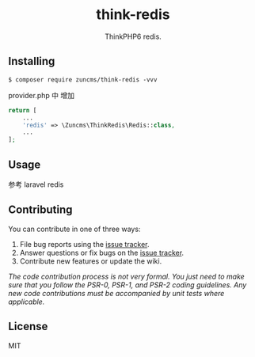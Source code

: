 <h1 align="center"> think-redis </h1>

<p align="center"> ThinkPHP6 redis.</p>


## Installing

```shell
$ composer require zuncms/think-redis -vvv
```

provider.php 中 增加
```php
return [
    ...
    'redis' => \Zuncms\ThinkRedis\Redis::class,
    ...
];
```

## Usage

参考 laravel redis

## Contributing

You can contribute in one of three ways:

1. File bug reports using the [issue tracker](https://github.com/zuncms/think-redis/issues).
2. Answer questions or fix bugs on the [issue tracker](https://github.com/zuncms/think-redis/issues).
3. Contribute new features or update the wiki.

_The code contribution process is not very formal. You just need to make sure that you follow the PSR-0, PSR-1, and PSR-2 coding guidelines. Any new code contributions must be accompanied by unit tests where applicable._

## License

MIT